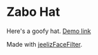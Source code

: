 # Zabo Hat

Here's a goofy hat. [Demo link](https://hat.zabo.site/)


Made with [jeelizFaceFilter](https://github.com/jeeliz/jeelizFaceFilter).
